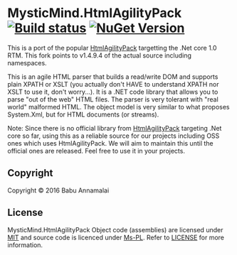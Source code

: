# MysticMind.HtmlAgilityPack [![Build status](https://ci.appveyor.com/api/projects/status/5kunl51a20ffnvcm?svg=true)](https://ci.appveyor.com/project/BabuAnnamalai/mysticmind-htmlagilitypack) [![NuGet Version](https://img.shields.io/nuget/v/MysticMind.HtmlAgilityPack.svg?style=flat)](https://www.nuget.org/packages/MysticMind.HtmlAgilityPack/)

This is a port of the popular [HtmlAgilityPack](https://htmlagilitypack.codeplex.com/) targetting the .Net core 1.0 RTM. This fork points to v1.4.9.4 of the actual source including namespaces. 

This is an agile HTML parser that builds a read/write DOM and supports plain XPATH or XSLT (you actually don't HAVE to understand XPATH nor XSLT to use it, don't worry...). It is a .NET code library that allows you to parse "out of the web" HTML files. The parser is very tolerant with "real world" malformed HTML. The object model is very similar to what proposes System.Xml, but for HTML documents (or streams). 

Note: Since there is no official library from [HtmlAgilityPack](https://htmlagilitypack.codeplex.com/) targeting .Net core so far, using this as a reliable source for our projects including OSS ones which uses HtmlAgilityPack. We will aim to maintain this until the official ones are released. Feel free to use it in your projects.

## Copyright

Copyright © 2016 Babu Annamalai


## License

MysticMind.HtmlAgilityPack Object code (assemblies) are licensed under [MIT](http://www.opensource.org/licenses/mit-license.php "Read more about the MIT license form") and source code is licenced under [Ms-PL](https://opensource.org/licenses/MS-PL). Refer to [LICENSE](https://github.com/mysticmind/mysticmind-htmlagilitypack/blob/master/LICENSE) for more information.
